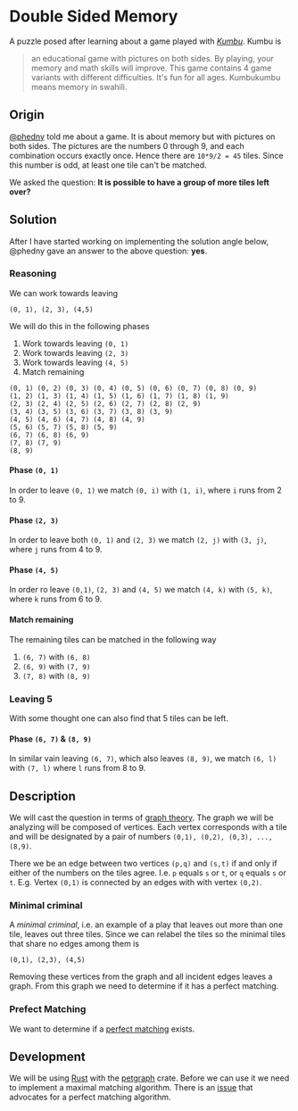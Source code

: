 # Double Sided Memory
A puzzle posed after learning about a game played with [_Kumbu_][kumbu]. Kumbu is

> an educational game with pictures on both sides. By playing, your memory and math skills will improve.  This game contains 4 game variants with different difficulties. It's fun for all ages. Kumbukumbu means memory in swahili.

## Origin
[@phedny][phedny] told me about a game. It is about memory but with pictures on both sides. The pictures are the numbers 0 through 9, and each combination occurs exactly once. Hence there are `10*9/2 = 45` tiles. Since this number is odd, at least one tile can't be matched.

We asked the question: **It is possible to have a group of more tiles left over?**

## Solution
After I have started working on implementing the solution angle below, @phedny gave an answer to the above question: **yes**.

### Reasoning
We can work towards leaving

```
(0, 1), (2, 3), (4,5)
```

We will do this in the following phases

1. Work towards leaving `(0, 1)`
2. Work towards leaving `(2, 3)`
3. Work towards leaving `(4, 5)`
4. Match remaining

```
(0, 1) (0, 2) (0, 3) (0, 4) (0, 5) (0, 6) (0, 7) (0, 8) (0, 9)
(1, 2) (1, 3) (1, 4) (1, 5) (1, 6) (1, 7) (1, 8) (1, 9)
(2, 3) (2, 4) (2, 5) (2, 6) (2, 7) (2, 8) (2, 9)
(3, 4) (3, 5) (3, 6) (3, 7) (3, 8) (3, 9)
(4, 5) (4, 6) (4, 7) (4, 8) (4, 9)
(5, 6) (5, 7) (5, 8) (5, 9)
(6, 7) (6, 8) (6, 9)
(7, 8) (7, 9)
(8, 9)
````````````

#### Phase `(0, 1)`
In order to leave `(0, 1)` we match `(0, i)` with `(1, i)`, where `i` runs from 2 to 9.

#### Phase `(2, 3)`
In order to leave both `(0, 1)` and `(2, 3)` we match `(2, j)` with `(3, j)`, where `j` runs from 4 to 9.

#### Phase `(4, 5)`
In order ro leave `(0,1)`, `(2, 3)` and `(4, 5)` we match `(4, k)` with `(5, k)`, where `k` runs from 6 to 9.

#### Match remaining
The remaining tiles can be matched in the following way

1. `(6, 7)` with `(6, 8)`
2. `(6, 9)` with `(7, 9)`
3. `(7, 8)` with `(8, 9)`

### Leaving 5
With some thought one can also find that 5 tiles can be left.

#### Phase `(6, 7)` & `(8, 9)`
In similar vain leaving `(6, 7)`, which also leaves `(8, 9)`, we match `(6, l)` with `(7, l)` where `l` runs from 8 to 9.

## Description
We will cast the question in terms of [graph theory][graph_theory]. The graph we will be analyzing will be composed of vertices. Each vertex corresponds with a tile and will be designated by a pair of numbers `(0,1), (0,2), (0,3), ..., (8,9)`.

There we be an edge between two vertices `(p,q)` and `(s,t)` if and only if either of the numbers on the tiles agree. I.e. `p` equals `s` or `t`, or `q` equals `s` or `t`. E.g. Vertex `(0,1)` is connected by an edges with with vertex `(0,2)`.

### Minimal criminal
A _minimal criminal_, i.e. an example of a play that leaves out more than one tile, leaves out three tiles. Since we can relabel the tiles so the minimal tiles that share no edges among them is

```
(0,1), (2,3), (4,5)
```

Removing these vertices from the graph and all incident edges leaves a graph. From this graph we need to determine if it has a perfect matching.

### Prefect Matching
We want to determine if a [perfect matching][matching] exists.

## Development
We will be using [Rust][rust] with the [petgraph][] crate. Before we can use it we need to implement a maximal matching algorithm. There is an [issue][blossem] that advocates for a perfect matching algorithm.

[kumbu]: https://www.rielekst.com/en/games/kumbu-kaartspel/
[phedny]: https://github.com/phedny
[graph_theory]: https://en.wikipedia.org/wiki/Graph_theory
[matching]: https://en.wikipedia.org/wiki/Matching_(graph_theory)
[rust]: https://www.rust-lang.org/
[petgraph]: https://crates.io/crates/petgraph
[blossem]: https://github.com/petgraph/petgraph/issues/296
